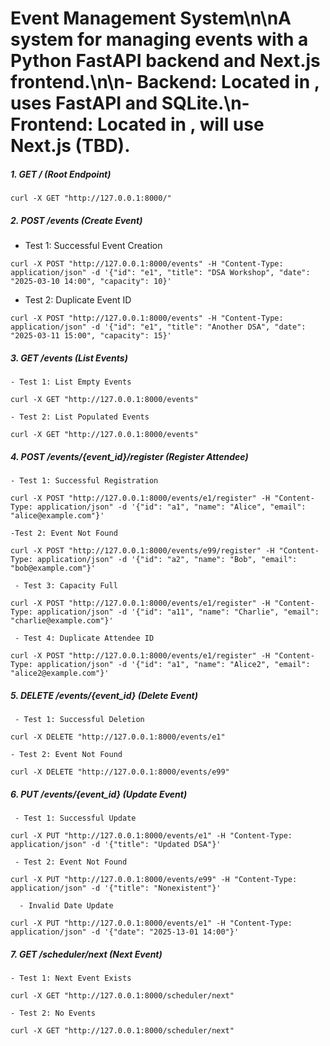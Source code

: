 # Event Management System\n\nA system for managing events with a Python FastAPI backend and Next.js frontend.\n\n- **Backend**: Located in , uses FastAPI and SQLite.\n- **Frontend**: Located in , will use Next.js (TBD).



##### 1. GET / (Root Endpoint)


```
curl -X GET "http://127.0.0.1:8000/"
```

##### 2. POST /events (Create Event)

   - Test 1: Successful Event Creation
	   

```
curl -X POST "http://127.0.0.1:8000/events" -H "Content-Type: application/json" -d '{"id": "e1", "title": "DSA Workshop", "date": "2025-03-10 14:00", "capacity": 10}'
```

- Test 2: Duplicate Event ID

```
curl -X POST "http://127.0.0.1:8000/events" -H "Content-Type: application/json" -d '{"id": "e1", "title": "Another DSA", "date": "2025-03-11 15:00", "capacity": 15}'
```


##### 3. GET /events (List Events)
    - Test 1: List Empty Events

```
curl -X GET "http://127.0.0.1:8000/events"
```

    - Test 2: List Populated Events


```
curl -X GET "http://127.0.0.1:8000/events"
```


##### 4. POST /events/{event_id}/register (Register Attendee)

    - Test 1: Successful Registration

```
curl -X POST "http://127.0.0.1:8000/events/e1/register" -H "Content-Type: application/json" -d '{"id": "a1", "name": "Alice", "email": "alice@example.com"}'
```

	-Test 2: Event Not Found
	
```
curl -X POST "http://127.0.0.1:8000/events/e99/register" -H "Content-Type: application/json" -d '{"id": "a2", "name": "Bob", "email": "bob@example.com"}'
```

     - Test 3: Capacity Full

```
curl -X POST "http://127.0.0.1:8000/events/e1/register" -H "Content-Type: application/json" -d '{"id": "a11", "name": "Charlie", "email": "charlie@example.com"}'
```

     - Test 4: Duplicate Attendee ID

```
curl -X POST "http://127.0.0.1:8000/events/e1/register" -H "Content-Type: application/json" -d '{"id": "a1", "name": "Alice2", "email": "alice2@example.com"}'
```


##### 5. DELETE /events/{event_id} (Delete Event)

     - Test 1: Successful Deletion

```
curl -X DELETE "http://127.0.0.1:8000/events/e1"
```

    - Test 2: Event Not Found

```
curl -X DELETE "http://127.0.0.1:8000/events/e99"
```


##### 6. PUT /events/{event_id} (Update Event)

     - Test 1: Successful Update

```
curl -X PUT "http://127.0.0.1:8000/events/e1" -H "Content-Type: application/json" -d '{"title": "Updated DSA"}'
```

     - Test 2: Event Not Found

```
curl -X PUT "http://127.0.0.1:8000/events/e99" -H "Content-Type: application/json" -d '{"title": "Nonexistent"}'
```

      - Invalid Date Update

```
curl -X PUT "http://127.0.0.1:8000/events/e1" -H "Content-Type: application/json" -d '{"date": "2025-13-01 14:00"}'
```

##### 7. GET /scheduler/next (Next Event)

    - Test 1: Next Event Exists

```
curl -X GET "http://127.0.0.1:8000/scheduler/next"
```

    - Test 2: No Events

```
curl -X GET "http://127.0.0.1:8000/scheduler/next"
```
